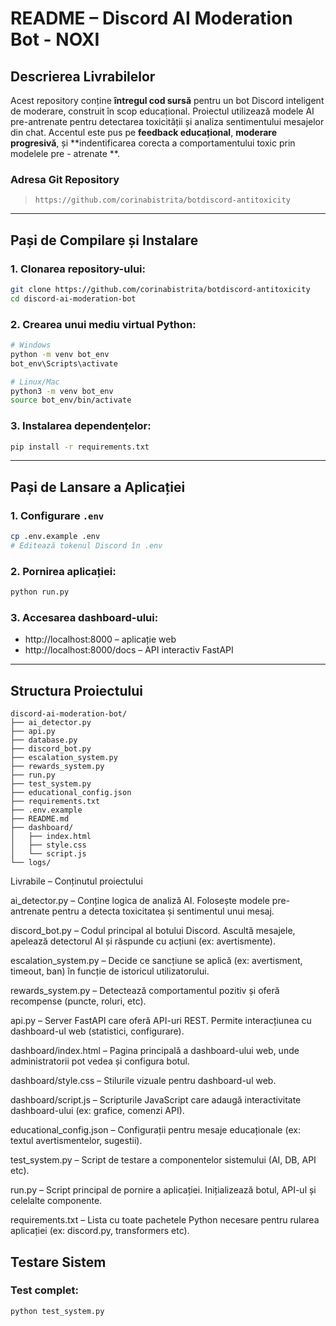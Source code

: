 
#  README – Discord AI Moderation Bot - NOXI

##  Descrierea Livrabilelor

Acest repository conține **întregul cod sursă** pentru un bot Discord inteligent de moderare, construit în scop educațional. Proiectul utilizează modele AI pre-antrenate pentru detectarea toxicității și analiza sentimentului mesajelor din chat. Accentul este pus pe **feedback educațional**, **moderare progresivă**, și **indentificarea corecta a comportamentului toxic prin modelele pre - atrenate **.

###  Adresa Git Repository
> `https://github.com/corinabistrita/botdiscord-antitoxicity`  



---

## Pași de Compilare și Instalare

### 1. Clonarea repository-ului:
```bash
git clone https://github.com/corinabistrita/botdiscord-antitoxicity
cd discord-ai-moderation-bot
```

### 2. Crearea unui mediu virtual Python:
```bash
# Windows
python -m venv bot_env
bot_env\Scripts\activate

# Linux/Mac
python3 -m venv bot_env
source bot_env/bin/activate
```

### 3. Instalarea dependențelor:
```bash
pip install -r requirements.txt
```

---

##  Pași de Lansare a Aplicației

### 1. Configurare `.env`
```bash
cp .env.example .env
# Editează tokenul Discord în .env
```

### 2. Pornirea aplicației:
```bash
python run.py
```

### 3. Accesarea dashboard-ului:
- http://localhost:8000 – aplicație web
- http://localhost:8000/docs – API interactiv FastAPI

---

##  Structura Proiectului

```
discord-ai-moderation-bot/
├── ai_detector.py
├── api.py
├── database.py
├── discord_bot.py
├── escalation_system.py
├── rewards_system.py
├── run.py
├── test_system.py
├── educational_config.json
├── requirements.txt
├── .env.example
├── README.md
├── dashboard/
│   ├── index.html
│   ├── style.css
│   └── script.js
└── logs/
```
 Livrabile – Conținutul proiectului

ai_detector.py – Conține logica de analiză AI. Folosește modele pre-antrenate pentru a detecta toxicitatea și sentimentul unui mesaj.

discord_bot.py – Codul principal al botului Discord. Ascultă mesajele, apelează detectorul AI și răspunde cu acțiuni (ex: avertismente).

escalation_system.py – Decide ce sancțiune se aplică (ex: avertisment, timeout, ban) în funcție de istoricul utilizatorului.

rewards_system.py – Detectează comportamentul pozitiv și oferă recompense (puncte, roluri, etc).

api.py – Server FastAPI care oferă API-uri REST. Permite interacțiunea cu dashboard-ul web (statistici, configurare).

dashboard/index.html – Pagina principală a dashboard-ului web, unde administratorii pot vedea și configura botul.

dashboard/style.css – Stilurile vizuale pentru dashboard-ul web.

dashboard/script.js – Scripturile JavaScript care adaugă interactivitate dashboard-ului (ex: grafice, comenzi API).

educational_config.json – Configurații pentru mesaje educaționale (ex: textul avertismentelor, sugestii).

test_system.py – Script de testare a componentelor sistemului (AI, DB, API etc).

run.py – Script principal de pornire a aplicației. Inițializează botul, API-ul și celelalte componente.

requirements.txt – Lista cu toate pachetele Python necesare pentru rularea aplicației (ex: discord.py, transformers etc).

##  Testare Sistem

### Test complet:
```bash
python test_system.py
```







